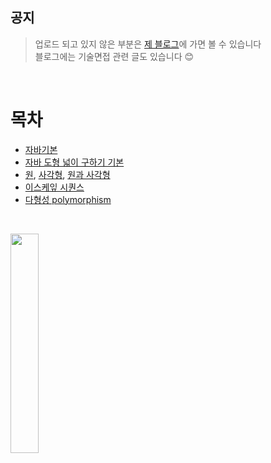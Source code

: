 
## 공지 

>  업로드 되고 있지 않은 부분은
[제 블로그](https://praybe.tistory.com/category/%EA%B8%B0%EC%88%A0%EB%A9%B4%EC%A0%91%EC%A4%80%EB%B9%84)에 가면 볼 수 있습니다 <br/>
> 블로그에는 기술면접 관련 글도 있습니다 😊 
<br/>

# 목차
- [자바기본](https://github.com/praybe/KOSMO/tree/main/eclipse-workspace/java_variable/src/java_variable)
- [자바 도형 넓이 구하기 기본](https://github.com/praybe/KOSMO/tree/main/eclipse-workspace/java_area/src)
 - [원](https://github.com/praybe/KOSMO/blob/main/eclipse-workspace/java_area/src/CircleArea.java), [사각형](https://github.com/praybe/KOSMO/blob/main/eclipse-workspace/java_area/src/RecArea.java), [원과 사각형](https://github.com/praybe/KOSMO/blob/main/in%20class/211005%20(5%20%EC%9B%90%2C6%20%EC%82%AC%EA%B0%81%ED%98%95).md)
 - [이스케잎 시퀀스](https://github.com/praybe/KOSMO/blob/main/eclipse-workspace/java_area/src/EscapeSequences.java)
- [다형성 polymorphism](https://github.com/praybe/KOSMO/tree/main/eclipse-workspace/java_polymorphism/src/edu/kosmo/ex)
<br/>
<p>
<img src="https://github.com/praybe/private/blob/62ee87b4bdfda035a22aa06504cf286e6344f76a/image/img%20(2).jpg" width="30%" height="30%">
</p>
<br/>


